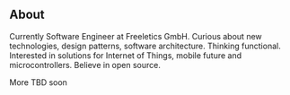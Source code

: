 ## About

Currently Software Engineer at Freeletics GmbH.
Curious about new technologies, design patterns, software architecture. Thinking functional.
Interested in solutions for Internet of Things, mobile future and microcontrollers.
Believe in open source. 

More TBD soon
